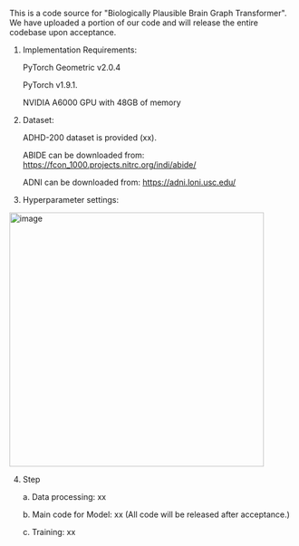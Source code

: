 
This is a code source for "Biologically Plausible Brain Graph Transformer". We have uploaded a portion of our code and will release the entire codebase upon acceptance.


1. Implementation Requirements:

    PyTorch Geometric v2.0.4
  
    PyTorch v1.9.1. 
  
    NVIDIA A6000 GPU with 48GB of memory

2. Dataset:

   ADHD-200 dataset is provided (xx).
   
   ABIDE can be downloaded from: https://fcon_1000.projects.nitrc.org/indi/abide/ 

   ADNI can be downloaded from: https://adni.loni.usc.edu/
   
4. Hyperparameter settings:

<img width="449" alt="image" src="https://github.com/pcyyyy/Biologically-Plausible-Brain-Graph-Transformer/assets/43360332/60be0b76-df8d-440e-8bba-d933d9fc641d">

4. Step
   
    a. Data processing: xx
   
    b. Main code for Model: xx (All code will be released after acceptance.)
   
    c. Training: xx 
   

   
